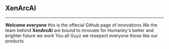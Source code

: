 ##                                                                                                          XenArcAI
---
**Welcome everyone** this is the offecial Github page of innovations 
*We* the team behind **XenArcAI** are bound to innovate for Humanity's better and brighter future we work You all Guyz we resepect everyone those like our products
